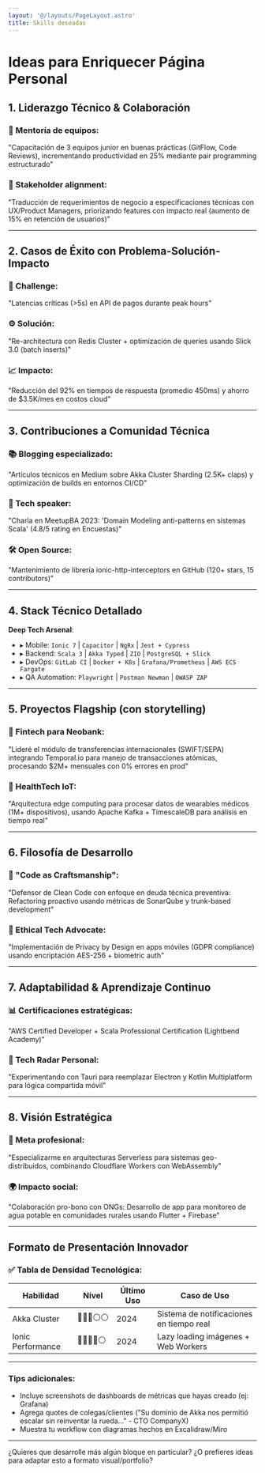 ```yaml
---
layout: '@/layouts/PageLayout.astro'
title: Skills deseadas 
---
```


# Ideas para Enriquecer  Página Personal

## 1. Liderazgo Técnico & Colaboración
### 👥 Mentoría de equipos:
"Capacitación de 3 equipos junior en buenas prácticas (GitFlow, Code Reviews), incrementando productividad en 25% mediante pair programming estructurado"

### 🤝 Stakeholder alignment:
"Traducción de requerimientos de negocio a especificaciones técnicas con UX/Product Managers, priorizando features con impacto real (aumento de 15% en retención de usuarios)"

---

## 2. Casos de Éxito con Problema-Solución-Impacto
### 🚨 Challenge:
"Latencias críticas (>5s) en API de pagos durante peak hours"

### ⚙️ Solución:
"Re-architectura con Redis Cluster + optimización de queries usando Slick 3.0 (batch inserts)"

### 📈 Impacto:
"Reducción del 92% en tiempos de respuesta (promedio 450ms) y ahorro de $3.5K/mes en costos cloud"

---

## 3. Contribuciones a Comunidad Técnica
### 📚 Blogging especializado:
"Artículos técnicos en Medium sobre Akka Cluster Sharding (2.5K+ claps) y optimización de builds en entornos CI/CD"

### 🎤 Tech speaker:
"Charla en MeetupBA 2023: 'Domain Modeling anti-patterns en sistemas Scala' (4.8/5 rating en Encuestas)"

### 🛠️ Open Source:
"Mantenimiento de librería ionic-http-interceptors en GitHub (120+ stars, 15 contributors)"

---

## 4. Stack Técnico Detallado

**Deep Tech Arsenal**:
- ▸ Mobile: `Ionic 7` | `Capacitor` | `NgRx` | `Jest + Cypress`
- ▸ Backend: `Scala 3` | `Akka Typed` | `ZIO` | `PostgreSQL + Slick`
- ▸ DevOps: `GitLab CI` | `Docker + K8s` | `Grafana/Prometheus` | `AWS ECS Fargate`
- ▸ QA Automation: `Playwright` | `Postman Newman` | `OWASP ZAP`

---

## 5. Proyectos Flagship (con storytelling)

### 💼 Fintech para Neobank:
"Lideré el módulo de transferencias internacionales (SWIFT/SEPA) integrando Temporal.io para manejo de transacciones atómicas, procesando $2M+ mensuales con 0% errores en prod"

### 🏥 HealthTech IoT:
"Arquitectura edge computing para procesar datos de wearables médicos (1M+ dispositivos), usando Apache Kafka + TimescaleDB para análisis en tiempo real"

---

## 6. Filosofía de Desarrollo

### 🔄 "Code as Craftsmanship":
"Defensor de Clean Code con enfoque en deuda técnica preventiva: Refactoring proactivo usando métricas de SonarQube y trunk-based development"

### 🌱 Ethical Tech Advocate:
"Implementación de Privacy by Design en apps móviles (GDPR compliance) usando encriptación AES-256 + biometric auth"

---

## 7. Adaptabilidad & Aprendizaje Continuo

### 📊 Certificaciones estratégicas:
"AWS Certified Developer + Scala Professional Certification (Lightbend Academy)"

### 🧪 Tech Radar Personal:
"Experimentando con Tauri para reemplazar Electron y Kotlin Multiplatform para lógica compartida móvil"

---

## 8. Visión Estratégica

### 🚀 Meta profesional:
"Especializarme en arquitecturas Serverless para sistemas geo-distribuidos, combinando Cloudflare Workers con WebAssembly"

### 🌍 Impacto social:
"Colaboración pro-bono con ONGs: Desarrollo de app para monitoreo de agua potable en comunidades rurales usando Flutter + Firebase"

---

## Formato de Presentación Innovador

### ✅ Tabla de Densidad Tecnológica:

| Habilidad          | Nivel | Último Uso | Caso de Uso                  |
|--------------------|-------|------------|------------------------------|
| Akka Cluster       | 🔴🔴🔴⚪⚪ | 2024       | Sistema de notificaciones en tiempo real |
| Ionic Performance  | 🔴🔴🔴🔴⚪ | 2024       | Lazy loading imágenes + Web Workers |

---

### Tips adicionales:
- Incluye screenshots de dashboards de métricas que hayas creado (ej: Grafana)
- Agrega quotes de colegas/clientes ("Su dominio de Akka nos permitió escalar sin reinventar la rueda..." - CTO CompanyX)
- Muestra tu workflow con diagramas hechos en Excalidraw/Miro

---

¿Quieres que desarrolle más algún bloque en particular? ¿O prefieres ideas para adaptar esto a formato visual/portfolio?
